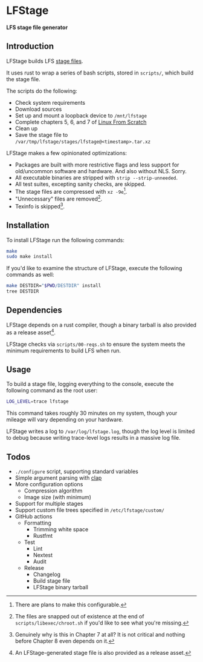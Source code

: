 # LFStage
**LFS stage file generator**

## Introduction
LFStage builds LFS [stage files](https://wiki.gentoo.org/wiki/Stage_file).

It uses rust to wrap a series of bash scripts, stored in `scripts/`, which build
the stage file.

The scripts do the following:
- Check system requirements
- Download sources
- Set up and mount a loopback device to `/mnt/lfstage`
- Complete chapters 5, 6, and 7 of [Linux From Scratch](https://linuxfromscratch.org/lfs)
- Clean up
- Save the stage file to `/var/tmp/lfstage/stages/lfstage@<timestamp>.tar.xz`

LFStage makes a few opinionated optimizations:
- Packages are built with more restrictive flags and less support for
  old/uncommon software and hardware. And also without NLS. Sorry.
- All executable binaries are stripped with `strip --strip-unneeded`.
- All test suites, excepting sanity checks, are skipped.
- The stage files are compressed with `xz -9e`[^1].
- "Unnecessary" files are removed[^2].
- Texinfo is skipped[^3].

[^1]: There are plans to make this configurable.

[^2]: The files are snapped out of existence at the end of
    `scripts/libexec/chroot.sh` if you'd like to see what you're missing.

[^3]: Genuinely why is this in Chapter 7 at all? It is not critical and nothing
    before Chapter 8 even depends on it.

## Installation
To install LFStage run the following commands:
```bash
make
sudo make install
```

If you'd like to examine the structure of LFStage, execute the following
commands as well:
```bash
make DESTDIR="$PWD/DESTDIR" install
tree DESTDIR
```

## Dependencies
LFStage depends on a rust compiler, though a binary tarball is also provided as
a release asset[^4].

[^4]: An LFStage-generated stage file is also provided as a release asset.

LFStage checks via `scripts/00-reqs.sh` to ensure the system meets the minimum
requirements to build LFS when run.

## Usage
To build a stage file, logging everything to the console, execute the following
command as the root user:
```bash
LOG_LEVEL=trace lfstage
```

This command takes roughly 30 minutes on my system, though your mileage will
vary depending on your hardware.

LFStage writes a log to `/var/log/lfstage.log`, though the log level is limited
to debug because writing trace-level logs results in a massive log file.

## Todos
- `./configure` script, supporting standard variables
- Simple argument parsing with [clap](https://github.com/clap-rs/clap)
- More configuration options
    - Compression algorithm
    - Image size (with minimum)
- Support for multiple stages
- Support custom file trees specified in `/etc/lfstage/custom/`
- GitHub actions
    - Formatting
        - Trimming white space
        - Rustfmt
    - Test
        - Lint
        - Nextest
        - Audit
    - Release
        - Changelog
        - Build stage file
        - LFStage binary tarball

